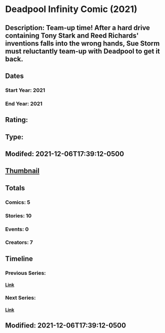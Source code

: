 # Deadpool Infinity Comic (2021)
## Description: Team-up time! After a hard drive containing Tony Stark and Reed Richards' inventions falls into the wrong hands, Sue Storm must reluctantly team-up with Deadpool to get it back.
## Dates
### Start Year: 2021
### End Year: 2021
## Rating: 
## Type: 
## Modifed: 2021-12-06T17:39:12-0500
## [Thumbnail](http://i.annihil.us/u/prod/marvel/i/mg/b/40/image_not_available.jpg)
## Totals
### Comics: 5
### Stories: 10
### Events: 0
### Creators: 7
## Timeline
### Previous Series: 
#### [Link]()
### Next Series: 
#### [Link]()
## Modified: 2021-12-06T17:39:12-0500